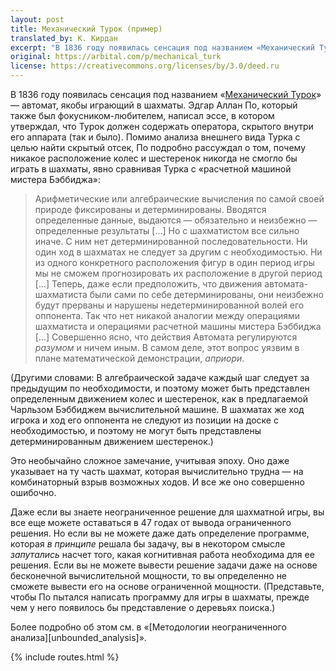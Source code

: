 ```yaml
---
layout: post
title: Механический Турок (пример)
translated_by: К. Кирдан
excerpt: "В 1836 году появилась сенсация под названием «‎Механический Турок» — автомат, якобы играющий в шахматы. Эдгар Аллан По, который также был фокусником-любителем, написал эссе, в котором утверждал, что Турок должен содержать оператора, скрытого внутри его аппарата (так и было). Помимо анализа внешнего вида Турка с целью найти скрытый отсек, По подробно рассуждал о том, почему никакое расположение колес и шестеренок никогда не смогло бы играть в шахматы, явно сравнивая Турка с «‎расчетной машиной мистера Бэббиджа»."
original: https://arbital.com/p/mechanical_turk
license: https://creativecommons.org/licenses/by/3.0/deed.ru
---
```

В 1836 году появилась сенсация под названием «‎[Механический Турок](https://ru.wikipedia.org/wiki/%D0%A8%D0%B0%D1%85%D0%BC%D0%B0%D1%82%D0%BD%D1%8B%D0%B9_%D0%B0%D0%B2%D1%82%D0%BE%D0%BC%D0%B0%D1%82)» — автомат, якобы играющий в шахматы. Эдгар Аллан По, который также был фокусником-любителем, написал эссе, в котором утверждал, что Турок должен содержать оператора, скрытого внутри его аппарата (так и было). Помимо анализа внешнего вида Турка с целью найти скрытый отсек, По подробно рассуждал о том, почему никакое расположение колес и шестеренок никогда не смогло бы играть в шахматы, явно сравнивая Турка с «‎расчетной машиной мистера Бэббиджа»:

>Арифметические или алгебраические вычисления по самой своей природе фиксированы и детерминированы. Вводятся определенные данные, выдаются — обязательно и неизбежно — определенные результаты \[...\] Но с шахматистом все сильно иначе. С ним нет детерминированной последовательности. Ни один ход в шахматах не следует за другим с необходимостью. Ни из одного конкретного расположения фигур в один период игры мы не сможем прогнозировать их расположение в другой период \[...\] Теперь, даже если предположить, что движения автомата-шахматиста были сами по себе детерминированы, они неизбежно будут прерваны и нарушены недетерминированной волей его оппонента. Так что нет никакой аналогии между операциями шахматиста и операциями расчетной машины мистера Бэббиджа \[...\] Совершенно ясно, что действия Автомата регулируются _разумом_ и ничем иным. В самом деле, этот вопрос уязвим в плане математической демонстрации, _априори_.

(Другими словами: В алгебраической задаче каждый шаг следует за предыдущим по необходимости, и поэтому может быть представлен определенным движением колес и шестеренок, как в предлагаемой Чарльзом Бэббиджем вычислительной машине. В шахматах же ход игрока и ход его оппонента не следуют из позиции на доске с необходимостью, и поэтому не могут быть представлены детерминированным движением шестеренок.)

Это необычайно сложное замечание, учитывая эпоху. Оно даже указывает на ту часть шахмат, которая вычислительно трудна — на комбинаторный взрыв возможных ходов. И все же оно совершенно ошибочно.

Даже если вы знаете неограниченное решение для шахматной игры, вы все еще можете оставаться в 47 годах от вывода ограниченного решения. Но если вы не можете даже дать определение программе, которая _в принципе_ решала бы задачу, вы в некотором смысле _запутались_ насчет того, какая когнитивная работа необходима для ее решения. Если вы не можете вывести решение задачи даже на основе бесконечной вычислительной мощности, то вы определенно не сможете вывести его на основе ограниченной мощности. (Представьте, чтобы По пытался написать программу для игры в шахматы, прежде чем у него появилось бы представление о деревьях поиска.)

Более подробно об этом см. в «‎[Методологии неограниченного анализа][unbounded_analysis]».

{% include routes.html %}
